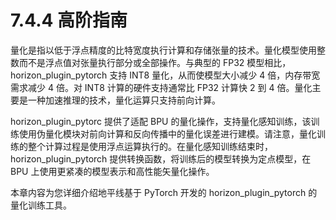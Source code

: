 # 7.4.4 高阶指南

量化是指以低于浮点精度的比特宽度执行计算和存储张量的技术。量化模型使用整数而不是浮点值对张量执行部分或全部操作。与典型的 FP32 模型相比，horizon_plugin_pytorch 支持 INT8 量化，从而使模型大小减少 4 倍，内存带宽需求减少 4 倍。对 INT8 计算的硬件支持通常比 FP32 计算快 2 到 4 倍。量化主要是一种加速推理的技术，量化运算只支持前向计算。

horizon_plugin_pytorc 提供了适配 BPU 的量化操作，支持量化感知训练，该训练使用伪量化模块对前向计算和反向传播中的量化误差进行建模。请注意，量化训练的整个计算过程是使用浮点运算执行的。在量化感知训练结束时，horizon_plugin_pytorch 提供转换函数，将训练后的模型转换为定点模型，在 BPU 上使用更紧凑的模型表示和高性能矢量化操作。

本章内容为您详细介绍地平线基于 PyTorch 开发的 horizon_plugin_pytorch 的量化训练工具。